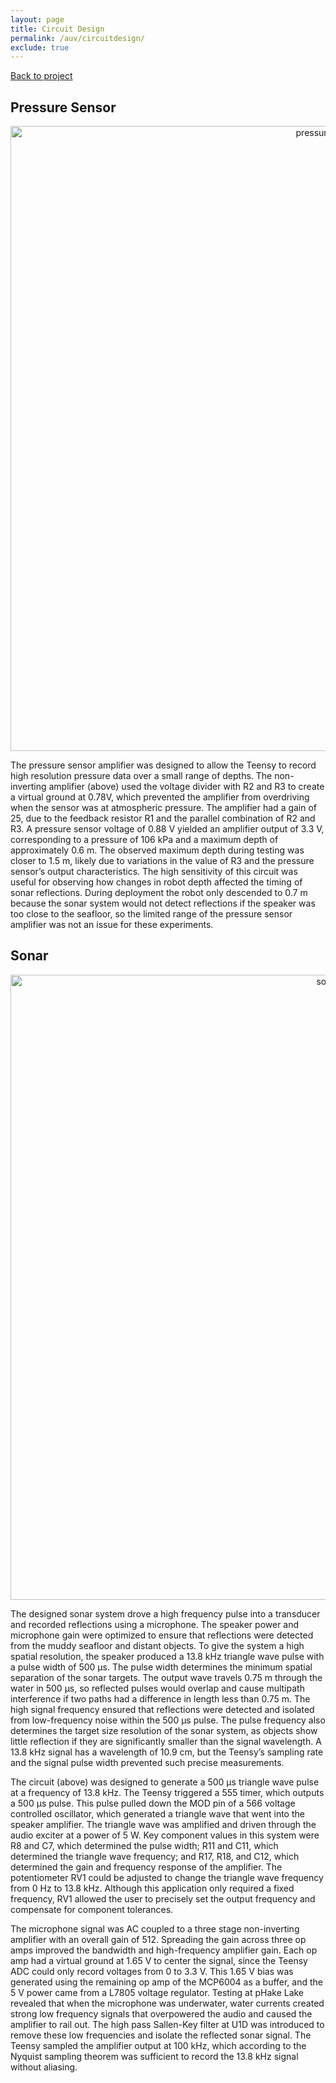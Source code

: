 ```yaml
---
layout: page
title: Circuit Design
permalink: /auv/circuitdesign/
exclude: true
---
```


[Back to project](/auv)

## Pressure Sensor
<div style="text-align: center">
  <img src="../../assets/schematics/auv/pressure_schem.png" alt="pressuresensor" width="1000" />
</div>

The pressure sensor amplifier was designed to allow the Teensy to record high resolution pressure data over a small range of depths. The non-inverting amplifier (above) used the voltage divider with R2 and R3 to create a virtual ground at 0.78V, which prevented the amplifier from overdriving when the sensor was at atmospheric pressure. The amplifier had a gain of 25, due to the feedback resistor R1 and the parallel combination of R2 and R3. A pressure sensor voltage of 0.88 V yielded an amplifier output of 3.3 V, corresponding to a pressure of 106 kPa and a maximum depth of approximately 0.6 m. The observed maximum depth during testing was closer to 1.5 m, likely due to variations in the value of R3 and the pressure sensor’s output characteristics. The high sensitivity of this circuit was useful for observing how changes in robot depth affected the timing of sonar reflections. During deployment the robot only descended to 0.7 m because the sonar system would not detect reflections if the speaker was too close to the seafloor, so the limited range of the pressure sensor amplifier was not an issue for these experiments.


## Sonar
<div style="text-align: center">
  <img src="../../assets/schematics/auv/sonar_schem.PNG" alt="sonar" width="1000" />
</div>


The designed sonar system drove a high frequency pulse into a transducer and recorded reflections using a microphone. The speaker power and microphone gain were optimized to ensure that reflections were detected from the muddy seafloor and distant objects. To give the system a high spatial resolution, the speaker produced a 13.8 kHz triangle wave pulse with a pulse width of 500 μs. The pulse width determines the minimum spatial separation of the sonar targets. The output wave travels 0.75 m through the water in 500 μs, so reflected pulses would overlap and cause multipath interference if two paths had a difference in length less than 0.75 m. The high signal frequency ensured that reflections were detected and isolated from low-frequency noise within the 500 μs pulse. The pulse frequency also determines the target size resolution of the sonar system, as objects show little reflection if they are significantly smaller than the signal wavelength. A 13.8 kHz signal has a wavelength of 10.9 cm, but the Teensy’s sampling rate and the signal pulse width prevented such precise measurements.

The circuit (above) was designed to generate a 500 μs triangle wave pulse at a frequency of 13.8 kHz. The Teensy triggered a 555 timer, which outputs a 500 μs pulse. This pulse pulled down the MOD pin of a 566 voltage controlled oscillator, which generated a triangle wave that went into the speaker amplifier. The triangle wave was amplified and driven through the audio exciter at a power of 5 W. Key component values in this system were R8 and C7, which determined the pulse width; R11 and C11, which determined the triangle wave frequency; and R17, R18, and C12, which determined the gain and frequency response of the amplifier. The potentiometer RV1 could be adjusted to change the triangle wave frequency from 0 Hz to 13.8 kHz. Although this application only required a fixed frequency, RV1 allowed the user to precisely set the output frequency and compensate for component tolerances.
	
The microphone signal was AC coupled to a three stage non-inverting amplifier with an overall gain of 512. Spreading the gain across three op amps improved the bandwidth and high-frequency amplifier gain. Each op amp had a virtual ground at 1.65 V to center the signal, since the Teensy ADC could only record voltages from 0 to 3.3 V. This 1.65 V bias was generated using the remaining op amp of the MCP6004 as a buffer, and the 5 V power came from a L7805 voltage regulator. Testing at pHake Lake revealed that when the microphone was underwater, water currents created strong low frequency signals that overpowered the audio and caused the amplifier to rail out. The high pass Sallen-Key filter at U1D was introduced to remove these low frequencies and isolate the reflected sonar signal. The Teensy sampled the amplifier output at 100 kHz, which according to the Nyquist sampling theorem was sufficient to record the 13.8 kHz signal without aliasing.
